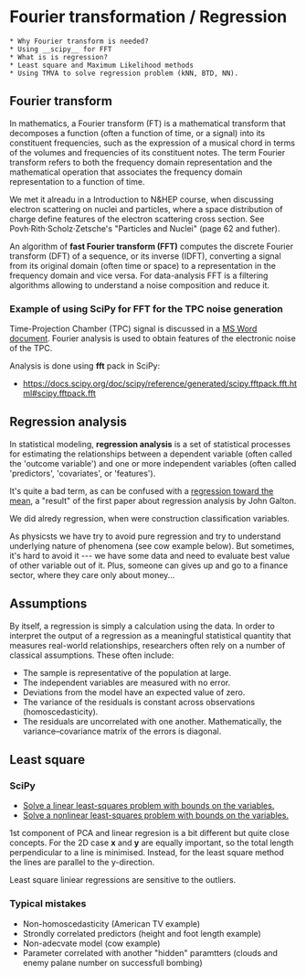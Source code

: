# Fourier transformation / Regression
    * Why Fourier transform is needed?
    * Using __scipy__ for FFT
    * What is is regression?
    * Least square and Maximum Likelihood methods
    * Using TMVA to solve regression problem (kNN, BTD, NN).

## Fourier transform

In mathematics, a Fourier transform (FT) is a mathematical transform that decomposes a function (often a function of time, or a signal) into its constituent frequencies, such as the expression of a musical chord in terms of the volumes and frequencies of its constituent notes. The term Fourier transform refers to both the frequency domain representation and the mathematical operation that associates the frequency domain representation to a function of time. 

We met it alreadu in a Introduction to N&HEP course, when discussing electron scattering on nuclei and particles, where a space distribution of charge define features of the electron scattering cross section. See Povh·Rith·Scholz·Zetsche's "Particles and Nuclei" (page 62 and futher).

An algorithm of **fast Fourier transform (FFT)** computes the discrete Fourier transform (DFT) of a sequence, or its inverse (IDFT), converting a signal from its original domain (often time or space) to a representation in the frequency domain and vice versa. For data-analysis FFT is a filtering algorithms allowing to understand a noise composition and reduce it.

### Example of using SciPy for FFT for the TPC noise generation
Time-Projection Chamber (TPC) signal is discussed in a [MS Word document](https://github.com/aleksha/electronic-noise/blob/master/docs/MC4NOISE.docx). Fourier analysis is used to obtain features of the electronic noise of the TPC.

Analysis is done using **fft** pack in SciPy:
  * https://docs.scipy.org/doc/scipy/reference/generated/scipy.fftpack.fft.html#scipy.fftpack.fft

## Regression analysis

In statistical modeling, **regression analysis** is a set of statistical processes 
for estimating the relationships between a dependent variable (often called 
the 'outcome variable') and one or more independent variables (often called 
'predictors', 'covariates', or 'features'). 

It's quite a bad term, as can be confused with a 
[regression toward the mean](https://en.wikipedia.org/wiki/Regression_toward_the_mean),
a "result" of the first paper about regression analysis by John Galton.

We did alredy regression, when were construction classification variables.

As physicsts we have try to avoid pure regression and try to understand 
underlying nature of phenomena (see cow example below). But sometimes,
it's hard to avoid it --- we  have some data and need to evaluate best 
value of other variable out of it. Plus, someone can gives up and go
to a finance sector, where they care only about money...

## Assumptions
By itself, a regression is simply a calculation using the data. In order to interpret the output 
of a regression as a meaningful statistical quantity that measures real-world relationships, 
researchers often rely on a number of classical assumptions. These often include:

  * The sample is representative of the population at large.
  * The independent variables are measured with no error.
  * Deviations from the model have an expected value of zero. 
  * The variance of the residuals is constant across observations (homoscedasticity).
  * The residuals are uncorrelated with one another. Mathematically, the variance–covariance 
    matrix of the errors is diagonal.

## Least square

### SciPy
 * [Solve a linear least-squares problem with bounds on the variables.](https://docs.scipy.org/doc/scipy/reference/generated/scipy.optimize.lsq_linear.html)
 * [Solve a nonlinear least-squares problem with bounds on the variables.](https://docs.scipy.org/doc/scipy/reference/generated/scipy.optimize.least_squares.html)

1st component of PCA and linear regresion is a bit different but quite close concepts.
For the 2D case **x** and **y** are equally important, so the total length perpendicular
to a line is minimised. Instead, for the least square method the lines are parallel
to the y-direction.

Least square liniear regressions are sensitive to the outliers.




### Typical mistakes

  * Non-homoscedasticity (American TV example)
  * Strondly correlated predictors (height and foot length example)
  * Non-adecvate model (cow example)
  * Parameter correlated with another "hidden" paramtters 
     (clouds and enemy palane number on successfull bombing)
